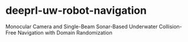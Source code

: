 # deeprl-uw-robot-navigation
Monocular Camera and Single-Beam Sonar-Based Underwater Collision-Free Navigation with Domain Randomization
